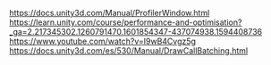 https://docs.unity3d.com/Manual/ProfilerWindow.html
 
https://learn.unity.com/course/performance-and-optimisation?_ga=2.217345302.1260791470.1601854347-437074938.1594408736
 
https://www.youtube.com/watch?v=I9wB4Cvgz5g
 
https://docs.unity3d.com/es/530/Manual/DrawCallBatching.html
